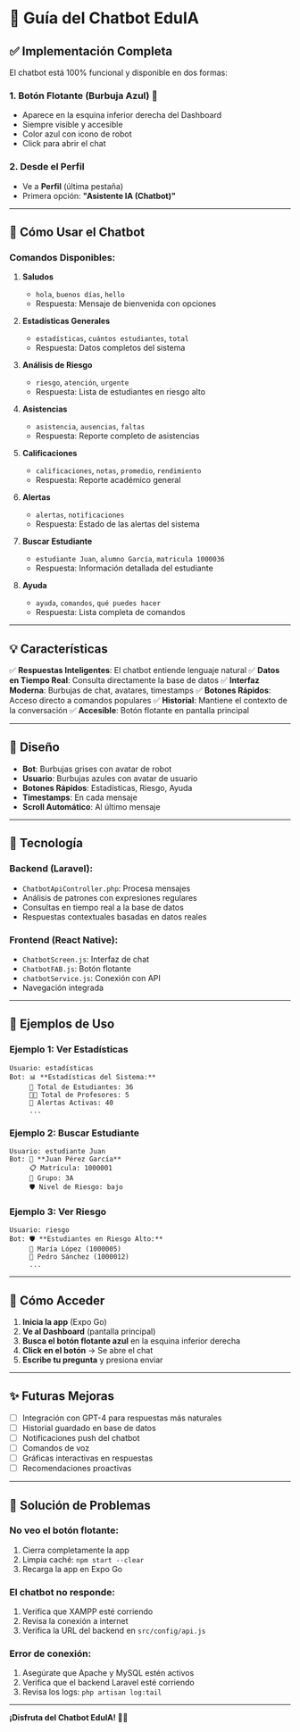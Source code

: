 # 🤖 Guía del Chatbot EduIA

## ✅ Implementación Completa

El chatbot está 100% funcional y disponible en dos formas:

### 1. **Botón Flotante (Burbuja Azul) 🔵**
   - Aparece en la esquina inferior derecha del Dashboard
   - Siempre visible y accesible
   - Color azul con icono de robot
   - Click para abrir el chat

### 2. **Desde el Perfil**
   - Ve a **Perfil** (última pestaña)
   - Primera opción: **"Asistente IA (Chatbot)"**

---

## 📱 Cómo Usar el Chatbot

### Comandos Disponibles:

1. **Saludos**
   - `hola`, `buenos días`, `hello`
   - Respuesta: Mensaje de bienvenida con opciones

2. **Estadísticas Generales**
   - `estadísticas`, `cuántos estudiantes`, `total`
   - Respuesta: Datos completos del sistema

3. **Análisis de Riesgo**
   - `riesgo`, `atención`, `urgente`
   - Respuesta: Lista de estudiantes en riesgo alto

4. **Asistencias**
   - `asistencia`, `ausencias`, `faltas`
   - Respuesta: Reporte completo de asistencias

5. **Calificaciones**
   - `calificaciones`, `notas`, `promedio`, `rendimiento`
   - Respuesta: Reporte académico general

6. **Alertas**
   - `alertas`, `notificaciones`
   - Respuesta: Estado de las alertas del sistema

7. **Buscar Estudiante**
   - `estudiante Juan`, `alumno García`, `matricula 1000036`
   - Respuesta: Información detallada del estudiante

8. **Ayuda**
   - `ayuda`, `comandos`, `qué puedes hacer`
   - Respuesta: Lista completa de comandos

---

## 💡 Características

✅ **Respuestas Inteligentes**: El chatbot entiende lenguaje natural
✅ **Datos en Tiempo Real**: Consulta directamente la base de datos
✅ **Interfaz Moderna**: Burbujas de chat, avatares, timestamps
✅ **Botones Rápidos**: Acceso directo a comandos populares
✅ **Historial**: Mantiene el contexto de la conversación
✅ **Accesible**: Botón flotante en pantalla principal

---

## 🎨 Diseño

- **Bot**: Burbujas grises con avatar de robot
- **Usuario**: Burbujas azules con avatar de usuario
- **Botones Rápidos**: Estadísticas, Riesgo, Ayuda
- **Timestamps**: En cada mensaje
- **Scroll Automático**: Al último mensaje

---

## 🔧 Tecnología

### Backend (Laravel):
- `ChatbotApiController.php`: Procesa mensajes
- Análisis de patrones con expresiones regulares
- Consultas en tiempo real a la base de datos
- Respuestas contextuales basadas en datos reales

### Frontend (React Native):
- `ChatbotScreen.js`: Interfaz de chat
- `ChatbotFAB.js`: Botón flotante
- `chatbotService.js`: Conexión con API
- Navegación integrada

---

## 📝 Ejemplos de Uso

### Ejemplo 1: Ver Estadísticas
```
Usuario: estadísticas
Bot: 📊 **Estadísticas del Sistema:**
     👥 Total de Estudiantes: 36
     👨‍🏫 Total de Profesores: 5
     🔔 Alertas Activas: 40
     ...
```

### Ejemplo 2: Buscar Estudiante
```
Usuario: estudiante Juan
Bot: 👤 **Juan Pérez García**
     📋 Matrícula: 1000001
     🏫 Grupo: 3A
     🛡️ Nivel de Riesgo: bajo
```

### Ejemplo 3: Ver Riesgo
```
Usuario: riesgo
Bot: 🛡️ **Estudiantes en Riesgo Alto:**
     🔴 María López (1000005)
     🔴 Pedro Sánchez (1000012)
     ...
```

---

## 🚀 Cómo Acceder

1. **Inicia la app** (Expo Go)
2. **Ve al Dashboard** (pantalla principal)
3. **Busca el botón flotante azul** en la esquina inferior derecha
4. **Click en el botón** → Se abre el chat
5. **Escribe tu pregunta** y presiona enviar

---

## ✨ Futuras Mejoras

- [ ] Integración con GPT-4 para respuestas más naturales
- [ ] Historial guardado en base de datos
- [ ] Notificaciones push del chatbot
- [ ] Comandos de voz
- [ ] Gráficas interactivas en respuestas
- [ ] Recomendaciones proactivas

---

## 🐛 Solución de Problemas

### No veo el botón flotante:
1. Cierra completamente la app
2. Limpia caché: `npm start --clear`
3. Recarga la app en Expo Go

### El chatbot no responde:
1. Verifica que XAMPP esté corriendo
2. Revisa la conexión a internet
3. Verifica la URL del backend en `src/config/api.js`

### Error de conexión:
1. Asegúrate que Apache y MySQL estén activos
2. Verifica que el backend Laravel esté corriendo
3. Revisa los logs: `php artisan log:tail`

---

**¡Disfruta del Chatbot EduIA! 🤖✨**


